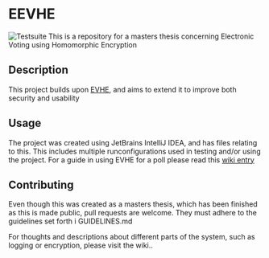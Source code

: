 # EEVHE
![Testsuite](https://github.com/Ernstsen/EEVHE/workflows/Run%20testsuite/badge.svg)
This is a repository for a masters thesis concerning Electronic Voting using Homomorphic Encryption

## Description
This project builds upon [EVHE](https://github.com/Ernstsen/EVHE/wiki/Running-EVHE), and aims to extend it to improve both security and usability

## Usage
The project was created using JetBrains IntelliJ IDEA, and has files relating to this. This includes multiple runconfigurations used in testing and/or using the project. 
For a guide in using EVHE for a poll please read this [wiki entry](https://github.com/Ernstsen/EVHE/wiki/Running-EVHE)

## Contributing
Even though this was created as a masters thesis, which has been finished as this is made public, pull requests are welcome.
They must adhere to the guidelines set forth i GUIDELINES.md

For thoughts and descriptions about different parts of the system, such as logging or encryption, please visit the wiki..
